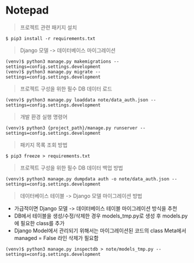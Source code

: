 # Notepad

> 프로젝트 관련 패키지 설치
```
$ pip3 install -r requirements.txt
```

> Django 모델 -> 데이터베이스 마이그레이션
```
(venv)$ python3 manage.py makemigrations --settings=config.settings.development
(venv)$ python3 manage.py migrate --settings=config.settings.development
```

>프로젝트 구성을 위한 필수 DB 데이터 로드
```
(venv)$ python3 manage.py loaddata note/data_auth.json --settings=config.settings.development
```

> 개발 환경 실행 명령어
```
(venv)$ python3 {project_path}/manage.py runserver --settings=config.settings.development
```


> 패키지 목록 조회 방법
```
$ pip3 freeze > requirements.txt
```

> 프로젝트 구성을 위한 필수 DB 데이터 백업 방법
```
(venv)$ python3 manage.py dumpdata auth -o note/data_auth.json --settings=config.settings.development
```

> 데이터베이스 테이블 -> Django 모델 마이그레이션 방법
- 가급적이면 Django 모델 -> 데이터베이스 테이블 마이그레이션 방식을 추천
- DB에서 테이블을 생성/수정/삭제한 경우 models_tmp.py로 생성 후 models.py에 필요한 class를 추가
- Django Model에서 관리되기 위해서는 마이그레이션된 코드의 class Meta에서 managed = False 라인 삭제가 필요함
```
(venv)$ python3 manage.py inspectdb > note/models_tmp.py --settings=config.settings.development
```